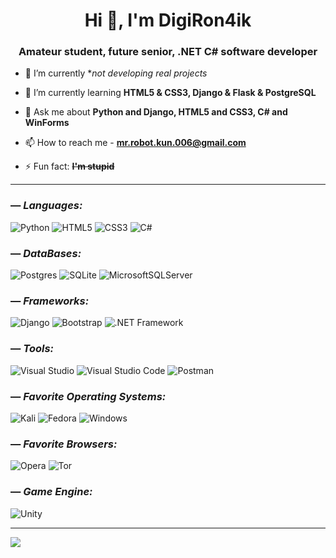 <h1 align="center">Hi 👋, I'm DigiRon4ik</h1>
<h3 align="center">Amateur student, future senior, .NET C# software developer</h3>

- 🔭 I’m currently **not developing real projects*

- 🌱 I’m currently learning **HTML5 & CSS3, Django & Flask & PostgreSQL**

- 💬 Ask me about **Python and Django, HTML5 and CSS3, C# and WinForms**

- 📫 How to reach me - **mr.robot.kun.006@gmail.com**

- ⚡ Fun fact: ~~**I'm stupid**~~

---

### — _Languages:_
![Python](https://img.shields.io/badge/PYTHON-090909?style=for-the-badge&logo=python&logoColor=ffdd54)
![HTML5](https://img.shields.io/badge/html5-%23E34F26.svg?style=for-the-badge&logo=html5&logoColor=white)
![CSS3](https://img.shields.io/badge/css3-%231572B6.svg?style=for-the-badge&logo=css3&logoColor=white)
![C#](https://img.shields.io/badge/C—Sharp-090909?style=for-the-badge&logo=c-sharp&logoColor=blueviolet)

### — _DataBases:_
![Postgres](https://img.shields.io/badge/PostgreSQL-090909?style=for-the-badge&logo=postgresql&logoColor=informational)
![SQLite](https://img.shields.io/badge/SQLite-090909?style=for-the-badge&logo=sqlite&logoColor=9cf)
![MicrosoftSQLServer](https://img.shields.io/badge/Microsoft%20SQL%20Sever-090909?style=for-the-badge&logo=microsoft%20sql%20server&logoColor=white)

### — _Frameworks:_
![Django](https://img.shields.io/badge/django-%23092E20.svg?style=for-the-badge&logo=django&logoColor=white)
![Bootstrap](https://img.shields.io/badge/bootstrap-%23563D7C.svg?style=for-the-badge&logo=bootstrap&logoColor=white)
![.NET Framework](https://img.shields.io/badge/Framework-090909?style=for-the-badge&logo=.net&logoColor=5C2D91)

### — _Tools:_
![Visual Studio](https://img.shields.io/badge/Visual%20Studio-090909?style=for-the-badge&logo=visual-studio&logoColor=5C2D91)
![Visual Studio Code](https://img.shields.io/badge/Visual%20Studio%20Code-090909?style=for-the-badge&logo=visual-studio-code&logoColor=0078D7)
![Postman](https://img.shields.io/badge/Postman-090909?style=for-the-badge&logo=postman&logoColor=FF6C37)

### — _Favorite Operating Systems:_
![Kali](https://img.shields.io/badge/Kali-090909?style=for-the-badge&logo=kalilinux&logoColor=268BEE)
![Fedora](https://img.shields.io/badge/Fedora-090909?style=for-the-badge&logo=fedora&logoColor=294172)
![Windows](https://img.shields.io/badge/Windows-090909?style=for-the-badge&logo=windows&logoColor=268BEE)

### — _Favorite Browsers:_
![Opera](https://img.shields.io/badge/Opera-090909?style=for-the-badge&logo=Opera&logoColor=FF1B2D)
![Tor](https://img.shields.io/badge/Tor-090909?style=for-the-badge&logo=Tor-Browser&logoColor=7D4698)

### — _Game Engine:_
![Unity](https://img.shields.io/badge/Unity-090909?style=for-the-badge&logo=unity&logoColor=white)

---

![](https://komarev.com/ghpvc/?username=DigiRon4ik)

